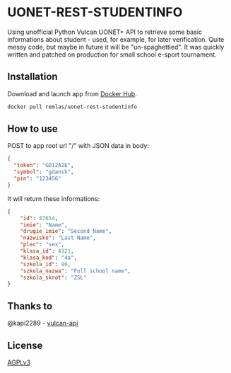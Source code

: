 # UONET-REST-STUDENTINFO
 Using unofficial Python Vulcan UONET+ API to retrieve some basic informations about student - used, for example, for later verification.
 Quite messy code, but maybe in future it will be "un-spaghettied". It was quickly written and patched on production for small school e-sport tournament.

## Installation

Download and launch app from [Docker Hub](https://hub.docker.com/repository/docker/remlas/uonet-rest-studentinfo/general).

```bash
docker pull remlas/uonet-rest-studentinfo
```

## How to use
POST to app root url "/" with JSON data in body:
```json
{
  "token": "GD12A2E",
  "symbol": "gdansk",
  "pin": "123456"
}
```
It will return these informations:
```json
{
    "id": 87654,
    "imie": "Name",
    "drugie_imie": "Second Name",
    "nazwisko": "Last Name",
    "plec": "sex",
    "klasa_id": 4321,
    "klasa_kod": "4a",
    "szkola_id": 96,
    "szkola_nazwa": "Full school name",
    "szkola_skrot": "ZSŁ"
}
```


## Thanks to
@kapi2289 - [vulcan-api](https://github.com/kapi2289/vulcan-api)

## License

[AGPLv3](https://www.gnu.org/licenses/agpl-3.0.html)